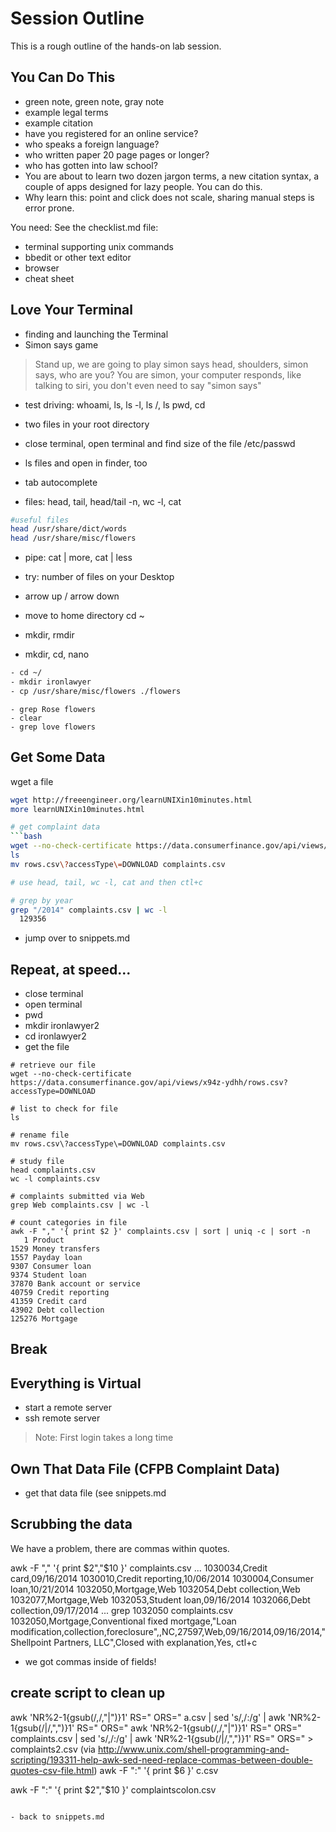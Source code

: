 # Session Outline

This is a rough outline of the hands-on lab session.

## You Can Do This
- green note, green note, gray note
- example legal terms
- example citation
- have you registered for an online service?
- who speaks a foreign language?
- who written paper 20 page pages or longer?
- who has gotten into law school?
- You are about to learn two dozen jargon terms, a new citation syntax, a couple of apps designed for lazy people. You can do this.
- Why learn this: point and click does not scale, sharing manual steps is error prone.

You need:
See the checklist.md file:
- terminal supporting unix commands
- bbedit or other text editor
- browser
- cheat sheet

## Love Your Terminal
- finding and launching the Terminal
- Simon says game
>	Stand up, we are going to play simon says
>	head, shoulders, 
>	simon says, who are you?
You are simon, your computer responds, like talking to siri, you don't even need to say "simon says"

- test driving: whoami, ls, ls -l, ls /, ls  pwd, cd
- two files in your root directory
- close terminal, open terminal and find size of the file /etc/passwd
- ls files and open in finder, too
	
- tab autocomplete 
	
- files: head, tail, head/tail -n, wc -l, cat

```bash
#useful files
head /usr/share/dict/words
head /usr/share/misc/flowers
```

- pipe: cat | more, cat | less
- try: number of files on your Desktop
	
- arrow up / arrow down
- move to home directory cd ~
- mkdir, rmdir
- mkdir, cd, nano

```bash
- cd ~/
- mkdir ironlawyer
- cp /usr/share/misc/flowers ./flowers
```

```
- grep Rose flowers
- clear
- grep love flowers
```

## Get Some Data
wget a file 

```bash
wget http://freeengineer.org/learnUNIXin10minutes.html
more learnUNIXin10minutes.html

# get complaint data
```bash 
wget --no-check-certificate https://data.consumerfinance.gov/api/views/x94z-ydhh/rows.csv?accessType=DOWNLOAD
ls
mv rows.csv\?accessType\=DOWNLOAD complaints.csv

# use head, tail, wc -l, cat and then ctl+c

# grep by year
grep "/2014" complaints.csv | wc -l
  129356
```

- jump over to snippets.md


## Repeat, at speed...
- close terminal
- open terminal
- pwd
- mkdir ironlawyer2
- cd ironlawyer2
- get the file
```
# retrieve our file
wget --no-check-certificate https://data.consumerfinance.gov/api/views/x94z-ydhh/rows.csv?accessType=DOWNLOAD

# list to check for file
ls

# rename file
mv rows.csv\?accessType\=DOWNLOAD complaints.csv 

# study file
head complaints.csv 
wc -l complaints.csv 

# complaints submitted via Web
grep Web complaints.csv | wc -l

# count categories in file
awk -F "," '{ print $2 }' complaints.csv | sort | uniq -c | sort -n
   1 Product
1529 Money transfers
1557 Payday loan
9307 Consumer loan
9374 Student loan
37870 Bank account or service
40759 Credit reporting
41359 Credit card
43902 Debt collection
125276 Mortgage
```

## Break

## Everything is Virtual

- start a remote server
- ssh remote server
> Note: First login takes a long time

## Own That Data File (CFPB Complaint Data)
- get that data file (see snippets.md

## Scrubbing the data

We have a problem, there are commas within quotes. 

awk -F "," '{ print $2","$10 }' complaints.csv 
...
1030034,Credit card,09/16/2014
1030010,Credit reporting,10/06/2014
1030004,Consumer loan,10/21/2014
1032050,Mortgage,Web
1032054,Debt collection,Web
1032077,Mortgage,Web
1032053,Student loan,09/16/2014
1032066,Debt collection,09/17/2014
...
grep 1032050 complaints.csv 
1032050,Mortgage,Conventional fixed mortgage,"Loan modification,collection,foreclosure",,NC,27597,Web,09/16/2014,09/16/2014,"Shellpoint Partners, LLC",Closed with explanation,Yes,
ctl+c
- we got commas inside of fields!

create script to clean up
- 

awk 'NR%2-1{gsub(/,/,"|")}1' RS=\" ORS=\" a.csv | sed 's/,/:/g' | awk 'NR%2-1{gsub(/\|/,",")}1' RS=\" ORS=\"
awk 'NR%2-1{gsub(/,/,"|")}1' RS=\" ORS=\" complaints.csv | sed 's/,/:/g' | awk 'NR%2-1{gsub(/\|/,",")}1' RS=\" ORS=\" > complaints2.csv
(via http://www.unix.com/shell-programming-and-scripting/193311-help-awk-sed-need-replace-commas-between-double-quotes-csv-file.html)
awk -F ":" '{ print $6 }' c.csv 

awk -F ":" '{ print $2","$10 }' complaintscolon.csv 

```

- back to snippets.md

